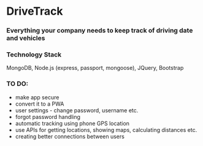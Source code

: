 # DriveTrack

### Everything your company needs to keep track of driving date and vehicles

### Technology Stack
MongoDB, Node.js (express, passport, mongoose), JQuery, Bootstrap

### TO DO:

- make app secure
- convert it to a PWA
- user settings - change password, username etc.
- forgot password handling
- automatic tracking using phone GPS location
- use APIs for getting locations, showing maps, calculating distances etc.
- creating better connections between users